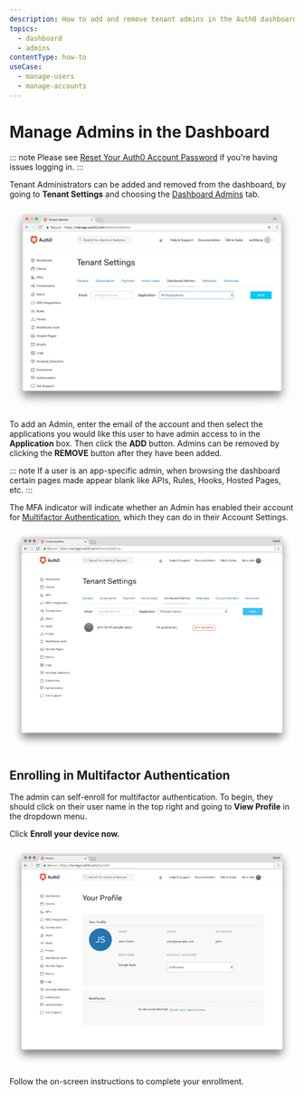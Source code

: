 ```yaml
---
description: How to add and remove tenant admins in the Auth0 dashboard.
topics:
  - dashboard
  - admins
contentType: how-to
useCase:
  - manage-users
  - manage-accounts
---
```

# Manage Admins in the Dashboard

::: note
Please see [Reset Your Auth0 Account Password](/tutorials/reset-account-password) if you're having issues logging in.
:::

Tenant Administrators can be added and removed from the dashboard, by going to **Tenant Settings** and choosing the [Dashboard Admins](${manage_url}/#/tenant/admins) tab.

![Change Dashboard Admins](/media/articles/tutorials/manage-admins.png)

To add an Admin, enter the email of the account and then select the applications you would like this user to have admin access to in the **Application** box. Then click the **ADD** button. Admins can be removed by clicking the **REMOVE** button after they have been added.

::: note
If a user is an app-specific admin, when browsing the dashboard certain pages made appear blank like APIs, Rules, Hooks, Hosted Pages, etc.
:::

The MFA indicator will indicate whether an Admin has enabled their account for [Multifactor Authentication](/multifactor-authentication), which they can do in their Account Settings.

![Dashboard Admins with MFA Indicator](/media/articles/tutorials/dashboard-admins.png)

## Enrolling in Multifactor Authentication

The admin can self-enroll for multifactor authentication. To begin, they should click on their user name in the top right and going to **View Profile** in the dropdown menu.

Click **Enroll your device now.**

![Admin Profile](/media/articles/tutorials/your-profile.png)

Follow the on-screen instructions to complete your enrollment.


